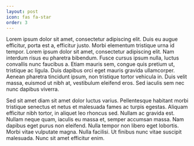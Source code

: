 ```yaml
---
layout: post
icon: fas fa-star
order: 3
---
```


Lorem ipsum dolor sit amet, consectetur adipiscing elit. Duis eu augue efficitur, porta est a, efficitur justo. Morbi elementum tristique urna id tempor. Lorem ipsum dolor sit amet, consectetur adipiscing elit. Nam interdum risus eu pharetra bibendum. Fusce cursus ipsum nulla, luctus convallis nunc faucibus a. Etiam mauris sem, congue quis pretium ut, tristique ac ligula. Duis dapibus orci eget mauris gravida ullamcorper. Aenean pharetra tincidunt ipsum, non tristique tortor vehicula in. Duis velit massa, euismod ut nibh at, vestibulum eleifend eros. Sed iaculis sem nec nunc dapibus viverra.

Sed sit amet diam sit amet dolor luctus varius. Pellentesque habitant morbi tristique senectus et netus et malesuada fames ac turpis egestas. Aliquam efficitur nibh tortor, in aliquet leo rhoncus sed. Nullam ac gravida est. Nullam neque quam, iaculis eu massa et, semper accumsan massa. Nam dapibus eget purus non eleifend. Nulla tempor non libero eget lobortis. Morbi vitae vulputate magna. Nulla facilisi. Ut finibus nunc vitae suscipit malesuada. Nunc sit amet efficitur enim.
